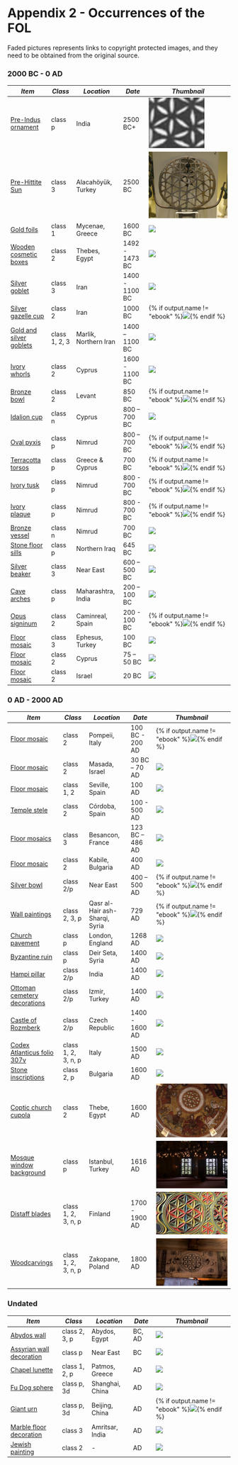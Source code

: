 # Appendix 2 - Occurrences of the FOL

Faded pictures represents links to copyright protected images, and they need to be obtained from the original source.

### 2000 BC - 0 AD

| ***Item*** | ***Class*** | ***Location*** | ***Date*** | ***Thumbnail*** |
| -- | -- | -- | -- | -- |
|[Pre-Indus ornament](part1/planeflower.html#oldest-reference-of-the-fol-pattern-so-far)|class p|India|2500 BC+|<a href="part1/planeflower.html#oldest-reference-of-the-fol-pattern-so-far"><img src="./media/flowermotives0.png" height="33%" /></a>|
|[Pre-Hittite Sun](part2/pondering.html#hittite-sun-discs)|class 3|Alacahöyük, Turkey|2500 BC|<a href="part2/pondering.html#hittite-sun-discs"><img src="./media/prehittitesun2.png" height="33%" /></a>|
|[Gold foils](http://artifacts.flowerofliferesearch.com/2000-0bc.html#fig6.1.1)|class 1|Mycenae, Greece|1600 BC|<a href="http://artifacts.flowerofliferesearch.com/2000-0bc.html#fig6.1.1"><img src="http://artifacts.flowerofliferesearch.com/media/gold-foils.jpg" height="33%" /></a>|
|[Wooden cosmetic boxes](http://artifacts.flowerofliferesearch.com/2000-0bc.html#fig6.1.2)|class 2|Thebes, Egypt|1492 - 1473 BC|<a href="http://artifacts.flowerofliferesearch.com/2000-0bc.html#fig6.1.2"><img src="http://artifacts.flowerofliferesearch.com/media/cosmetic-box.jpg" height="33%" /></a>|
|[Silver goblet](http://artifacts.flowerofliferesearch.com/2000-0bc.html#fig6.1.3)|class 3|Iran|1400 - 1100 BC|<a href="http://artifacts.flowerofliferesearch.com/2000-0bc.html#fig6.1.3"><img src="http://artifacts.flowerofliferesearch.com/media/silver-goblet.png" height="33%" /></a>|
|[Silver gazelle cup](http://artifacts.flowerofliferesearch.com/2000-0bc.html#silver-gazelle-cup)|class 2|Iran|1000 BC|{% if output.name != "ebook" %}<a href="http://artifacts.flowerofliferesearch.com/2000-0bc.html#silver-gazelle-cup"><img src="http://artifacts.flowerofliferesearch.com/media/gazelle-cup.jpg" height="33%" class="faded" /></a>{% endif %}|
|[Gold and silver goblets](http://artifacts.flowerofliferesearch.com/2000-0bc.html#fig6.1.4)|class 1, 2, 3|Marlik, Northern Iran|1400 – 1100 BC|<a href="http://artifacts.flowerofliferesearch.com/2000-0bc.html#fig6.1.4"><img src="http://artifacts.flowerofliferesearch.com/media/golden-goblet.jpg" height="33%" /></a>|
|[Ivory whorls](http://artifacts.flowerofliferesearch.com/2000-0bc.html#fig6.1.5)|class 2|Cyprus|1600 - 1100 BC|<a href="http://artifacts.flowerofliferesearch.com/2000-0bc.html#fig6.1.5"><img src="http://artifacts.flowerofliferesearch.com/media/cyprus-whorl.jpg" height="33%" /></a>|
|[Bronze bowl](http://artifacts.flowerofliferesearch.com/2000-0bc.html#phoenician-bronze-bowl)|class 2|Levant|850 BC|{% if output.name != "ebook" %}<a href="http://artifacts.flowerofliferesearch.com/2000-0bc.html#phoenician-bronze-bowl"><img src="http://artifacts.flowerofliferesearch.com/media/phoenician-bronze-bowl.jpg" height="33%" class="faded" /></a>{% endif %}|
|[Idalion cup](http://artifacts.flowerofliferesearch.com/2000-0bc.html#fig6.1.6)|class n|Cyprus|800 – 700 BC|<a href="http://artifacts.flowerofliferesearch.com/2000-0bc.html#fig6.1.6"><img src="http://artifacts.flowerofliferesearch.com/media/idalion-cup.png" height="33%" /></a>|
|[Oval pyxis](http://artifacts.flowerofliferesearch.com/2000-0bc.html#oval-pyxis)|class p|Nimrud|800 – 700 BC|{% if output.name != "ebook" %}<a href="http://artifacts.flowerofliferesearch.com/2000-0bc.html#oval-pyxis"><img src="http://artifacts.flowerofliferesearch.com/media/oval-pyxis.png" height="33%" class="faded" /></a>{% endif %}|
|[Terracotta torsos](http://artifacts.flowerofliferesearch.com/2000-0bc.html#terracotta-torso)|class p|Greece & Cyprus|700 BC|{% if output.name != "ebook" %}<a href="http://artifacts.flowerofliferesearch.com/2000-0bc.html#terracotta-torso"><img src="http://artifacts.flowerofliferesearch.com/media/terracotta-torso.png" height="33%" class="faded" /></a>{% endif %}|
|[Ivory tusk](http://artifacts.flowerofliferesearch.com/2000-0bc.html#ivory-tusk)|class p|Nimrud|800 - 700 BC|{% if output.name != "ebook" %}<a href="http://artifacts.flowerofliferesearch.com/2000-0bc.html#ivory-tusk"><img src="http://artifacts.flowerofliferesearch.com/media/ivory-tusk.png" height="33%" class="faded" /></a>{% endif %}|
|[Ivory plaque](http://artifacts.flowerofliferesearch.com/2000-0bc.html#ivory-plague)|class p|Nimrud|800 - 700 BC|{% if output.name != "ebook" %}<a href="http://artifacts.flowerofliferesearch.com/2000-0bc.html#ivory-plague"><img src="http://artifacts.flowerofliferesearch.com/media/ivory-plaque.png" height="33%" class="faded" /></a>{% endif %}|
|[Bronze vessel](http://artifacts.flowerofliferesearch.com/2000-0bc.html#fig6.1.7)|class n|Nimrud|700 BC|<a href="http://artifacts.flowerofliferesearch.com/2000-0bc.html#fig6.1.7"><img src="http://artifacts.flowerofliferesearch.com/media/bronze-vessel.jpg" height="33%" /></a>|
|[Stone floor sills](http://artifacts.flowerofliferesearch.com/2000-0bc.html#fig6.1.8)|class p|Northern Iraq|645 BC|<a href="http://artifacts.flowerofliferesearch.com/2000-0bc.html#fig6.1.8"><img src="http://artifacts.flowerofliferesearch.com/media/door-sill.jpg" height="33%" /></a>|
|[Silver beaker](http://artifacts.flowerofliferesearch.com/2000-0bc.html#fig6.1.9)|class 3|Near East|600 – 500 BC|<a href="http://artifacts.flowerofliferesearch.com/2000-0bc.html#fig6.1.9"><img src="http://artifacts.flowerofliferesearch.com/media/silver-beaker.jpg" height="33%" /></a>|
|[Cave arches](http://artifacts.flowerofliferesearch.com/2000-0bc.html#fig6.1.10)|class p|Maharashtra, India|200 – 100 BC|<a href="http://artifacts.flowerofliferesearch.com/2000-0bc.html#fig6.1.10"><img src="http://artifacts.flowerofliferesearch.com/media/cave-arches.jpg" height="33%" /></a>|
|[Opus signinum](http://artifacts.flowerofliferesearch.com/2000-0bc.html#opus-signinum)|class 2|Caminreal, Spain|200 - 100 BC|{% if output.name != "ebook" %}<a href="http://artifacts.flowerofliferesearch.com/2000-0bc.html#opus-signinum"><img src="http://artifacts.flowerofliferesearch.com/media/opus-signinum.png" height="33%" class="faded" /></a>{% endif %}|
|[Floor mosaic](http://artifacts.flowerofliferesearch.com/2000-0bc.html#fig6.1.11)|class 3|Ephesus, Turkey|100 BC|<a href="http://artifacts.flowerofliferesearch.com/2000-0bc.html#fig6.1.11"><img src="http://artifacts.flowerofliferesearch.com/media/mosaic-ephesus.jpg" height="33%" /></a>|
|[Floor mosaic](http://artifacts.flowerofliferesearch.com/2000-0bc.html#fig6.1.12)|class 2|Cyprus|75 – 50 BC|<a href="http://artifacts.flowerofliferesearch.com/2000-0bc.html#fig6.1.12"><img src="http://artifacts.flowerofliferesearch.com/media/mosaic-cyprus.png" height="33%" /></a>|
|[Floor mosaic](http://artifacts.flowerofliferesearch.com/2000-0bc.html#fig6.1.13)|class 2|Israel|20 BC|<a href="http://artifacts.flowerofliferesearch.com/2000-0bc.html#fig6.1.13"><img src="http://artifacts.flowerofliferesearch.com/media/mosaic-herodium.jpg" height="33%" /></a>|


### 0 AD - 2000 AD

| ***Item*** | ***Class*** | ***Location*** | ***Date*** | ***Thumbnail*** |
| -- | -- | -- | -- | -- |
|[Floor mosaic](http://artifacts.flowerofliferesearch.com/0-2000ad.html#mosaic-floor-in-pompeii)|class 2|Pompeii, Italy|100 BC - 200 AD|{% if output.name != "ebook" %}<a href="http://artifacts.flowerofliferesearch.com/0-2000ad.html#mosaic-floor-in-pompeii"><img src="http://artifacts.flowerofliferesearch.com/media/mosaic-pompeii.jpg" height="33%" class="faded" /></a>{% endif %}|
|[Floor mosaic](http://artifacts.flowerofliferesearch.com/0-2000ad.html#fig6.2.1)|class 2|Masada, Israel|30 BC – 70 AD|<a href="http://artifacts.flowerofliferesearch.com/0-2000ad.html#fig6.2.1"><img src="http://artifacts.flowerofliferesearch.com/media/mosaic-masada.png" height="33%" /></a>|
|[Floor mosaic](http://artifacts.flowerofliferesearch.com/0-2000ad.html#fig6.2.2)|class 1, 2|Seville, Spain|100 AD|<a href="http://artifacts.flowerofliferesearch.com/0-2000ad.html#fig6.2.2"><img src="http://artifacts.flowerofliferesearch.com/media/mosaic-seville.jpg" height="33%" /></a>|
|[Temple stele](http://artifacts.flowerofliferesearch.com/0-2000ad.html#fig6.2.3)|class 2|Córdoba, Spain|100 - 500 AD|<a href="http://artifacts.flowerofliferesearch.com/0-2000ad.html#fig6.2.3"><img src="http://artifacts.flowerofliferesearch.com/media/temple-stele.png" height="33%" /></a>|
|[Floor mosaics](http://artifacts.flowerofliferesearch.com/0-2000ad.html#fig6.2.4)|class 3|Besancon, France|123 BC – 486 AD|<a href="http://artifacts.flowerofliferesearch.com/0-2000ad.html#fig6.2.4"><img src="http://artifacts.flowerofliferesearch.com/media/mosaic-besancon.jpg" height="33%" /></a>|
|[Floor mosaic](http://artifacts.flowerofliferesearch.com/0-2000ad.html#fig6.2.6)|class 2|Kabile, Bulgaria|400 AD|<a href="http://artifacts.flowerofliferesearch.com/0-2000ad.html#fig6.2.6"><img src="http://artifacts.flowerofliferesearch.com/media/mosaic-kabile.jpg" height="33%" /></a>|
|[Silver bowl](http://artifacts.flowerofliferesearch.com/0-2000ad.html#sassanian-bowl)|class 2/p|Near East|400 – 500 AD|{% if output.name != "ebook" %}<a href="http://artifacts.flowerofliferesearch.com/0-2000ad.html#sassanian-bowl"><img src="http://artifacts.flowerofliferesearch.com/media/sassanian-bowl.jpg" height="33%" class="faded" /></a>{% endif %}|
|[Wall paintings](http://artifacts.flowerofliferesearch.com/0-2000ad.html#wall-in-syria)|class 2, 3, p|Qasr al-Hair ash-Sharqi, Syria|729 AD|{% if output.name != "ebook" %}<a href="http://artifacts.flowerofliferesearch.com/0-2000ad.html#wall-in-syria"><img src="http://artifacts.flowerofliferesearch.com/media/syria-wall.jpg" height="33%" class="faded" /></a>{% endif %}|
|[Church pavement](http://artifacts.flowerofliferesearch.com/0-2000ad.html#fig6.2.7)|class p|London, England|1268 AD|<a href="http://artifacts.flowerofliferesearch.com/0-2000ad.html#fig6.2.7"><img src="http://artifacts.flowerofliferesearch.com/media/church-pavement.jpg" height="33%" /></a>|
|[Byzantine ruin](http://artifacts.flowerofliferesearch.com/0-2000ad.html#fig6.2.8)|class p|Deir Seta, Syria|1400 AD|<a href="http://artifacts.flowerofliferesearch.com/0-2000ad.html#fig6.2.8"><img src="http://artifacts.flowerofliferesearch.com/media/syria-der-sita.jpg" height="33%" /></a>|
|[Hampi pillar](http://artifacts.flowerofliferesearch.com/0-2000ad.html#fig6.2.9)|class 2/p|India|1400 AD|<a href="http://artifacts.flowerofliferesearch.com/0-2000ad.html#fig6.2.9"><img src="http://artifacts.flowerofliferesearch.com/media/hampi-pillar.png" height="33%" /></a>|
|[Ottoman cemetery decorations](http://artifacts.flowerofliferesearch.com/0-2000ad.html#fig6.2.10)|class 2/p|Izmir, Turkey|1400 AD|<a href="http://artifacts.flowerofliferesearch.com/0-2000ad.html#fig6.2.10"><img src="http://artifacts.flowerofliferesearch.com/media/ottoman-cemetery.png" height="33%" /></a>|
|[Castle of Rozmberk](http://artifacts.flowerofliferesearch.com/0-2000ad.html#fig6.2.12)|class 2/p|Czech Republic|1400 - 1600 AD|<a href="http://artifacts.flowerofliferesearch.com/0-2000ad.html#fig6.2.12"><img src="http://artifacts.flowerofliferesearch.com/media/castle-rozmberk.jpg" height="33%" /></a>|
|[Codex Atlanticus folio 307v](http://artifacts.flowerofliferesearch.com/0-2000ad.html#fig6.2.13)|class 1, 2, 3, n, p|Italy|1500 AD|<a href="http://artifacts.flowerofliferesearch.com/0-2000ad.html#fig6.2.13"><img src="http://artifacts.flowerofliferesearch.com/media/da-vinci-notes.jpg" height="33%" /></a>|
|[Stone inscriptions](http://artifacts.flowerofliferesearch.com/0-2000ad.html#fig6.2.14)|class 2, p|Bulgaria|1600 AD|<a href="http://artifacts.flowerofliferesearch.com/0-2000ad.html#fig6.2.14"><img src="http://artifacts.flowerofliferesearch.com/media/demir-baba-teke.jpg" height="33%" /></a>|
|[Coptic church cupola](newitems.html#item-4)|class 2|Thebe, Egypt|1600 AD|<a href="newitems.html#item-4"><img src="./media/coptic-church-cupola.jpg" height="33%" /></a>|
|[Mosque window background](newitems.html#item-8)|class p|Istanbul, Turkey|1616 AD|<a href="newitems.html#item-8"><img src="./media/mosque-window-background.jpg" height="33%" /></a>|
|[Distaff blades](newitems.html#item-2-a-b-c)|class 1, 2, 3, n, p|Finland|1700 - 1900 AD|<a href="newitems.html#item-2-a-b-c"><img src="./media/distaff-blade-1-side.jpg" height="33%" /></a>|
|[Woodcarvings](newitems.html#item-7-a-b-c)|class 1, 2, 3, n, p|Zakopane, Poland|1800 AD|<a href="newitems.html#item-7-a-b-c"><img src="./media/kwiat-zycia-zakopane-3.png" height="33%" /></a>|


### Undated

| ***Item*** | ***Class*** | ***Location*** | ***Date*** | ***Thumbnail*** |
| -- | -- | -- | -- | -- |
|[Abydos wall](http://artifacts.flowerofliferesearch.com/undated.html#fig6.3.1)|class 2, 3, p|Abydos, Egypt|BC, AD|<a href="http://artifacts.flowerofliferesearch.com/undated.html#fig6.3.1"><img src="http://artifacts.flowerofliferesearch.com/media/abydos-ornament.jpg" height="33%" /></a>|
|[Assyrian wall decoration](http://artifacts.flowerofliferesearch.com/undated.html#fig6.3.2)|class p|Near East|BC|<a href="http://artifacts.flowerofliferesearch.com/undated.html#fig6.3.2"><img src="http://artifacts.flowerofliferesearch.com/media/assyrian-wall.jpg" height="33%" /></a>|
|[Chapel lunette](http://artifacts.flowerofliferesearch.com/undated.html#fig6.3.4)|class 1, 2, p|Patmos, Greece|AD|<a href="http://artifacts.flowerofliferesearch.com/undated.html#fig6.3.4"><img src="http://artifacts.flowerofliferesearch.com/media/rosette-lunette.jpg" height="33%" /></a>|
|[Fu Dog sphere](http://artifacts.flowerofliferesearch.com/undated.html#fig6.3.6)|class p, 3d|Shanghai, China|AD|<a href="http://artifacts.flowerofliferesearch.com/undated.html#fig6.3.6"><img src="http://artifacts.flowerofliferesearch.com/media/fu-dog.jpg" height="33%" /></a>|
|[Giant urn](http://artifacts.flowerofliferesearch.com/undated.html#giant-urn)|class p, 3d|Beijing, China|AD|{% if output.name != "ebook" %}<a href="http://artifacts.flowerofliferesearch.com/undated.html#giant-urn"><img src="http://artifacts.flowerofliferesearch.com/media/giant-urn.jpg" height="33%" class="faded" /></a>{% endif %}|
|[Marble floor decoration](http://artifacts.flowerofliferesearch.com/undated.html#fig6.3.7)|class 3|Amritsar, India|AD|<a href="http://artifacts.flowerofliferesearch.com/undated.html#fig6.3.7"><img src="http://artifacts.flowerofliferesearch.com/media/marble-floor.png" height="33%" /></a>|
|[Jewish painting](http://artifacts.flowerofliferesearch.com/undated.html#fig6.3.8)|class 2|-|AD|<a href="http://artifacts.flowerofliferesearch.com/undated.html#fig6.3.8"><img src="http://artifacts.flowerofliferesearch.com/media/jewish-painting.jpg" height="33%" /></a>|
